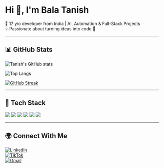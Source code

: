 # Hi 👋, I'm Bala Tanish  
🚀 17 y/o developer from India | AI, Automation & Full-Stack Projects  
💡 Passionate about turning ideas into code 🚀  

---

## 📊 GitHub Stats
![Tanish's GitHub stats](https://github-readme-stats.vercel.app/api?username=tanishbala-thecursorguy&show_icons=true&theme=radical)

![Top Langs](https://github-readme-stats.vercel.app/api/top-langs/?username=tanishbala-thecursorguy&layout=compact&theme=radical)

[![GitHub Streak](https://streak-stats.demolab.com/?user=tanishbala-thecursorguy&theme=radical)](https://git.io/streak-stats)

---

## 🚀 Tech Stack
<p>
  <img src="https://img.shields.io/badge/Python-3776AB?style=for-the-badge&logo=python&logoColor=white" />
  <img src="https://img.shields.io/badge/JavaScript-F7DF1E?style=for-the-badge&logo=javascript&logoColor=black" />
  <img src="https://img.shields.io/badge/Node.js-43853D?style=for-the-badge&logo=node.js&logoColor=white" />
  <img src="https://img.shields.io/badge/React-20232A?style=for-the-badge&logo=react&logoColor=61DAFB" />
  <img src="https://img.shields.io/badge/Git-F05032?style=for-the-badge&logo=git&logoColor=white" />
  <img src="https://img.shields.io/badge/GitHub-181717?style=for-the-badge&logo=github&logoColor=white" />
</p>

---

## 🌍 Connect With Me
[![LinkedIn](https://img.shields.io/badge/LinkedIn-blue?style=for-the-badge&logo=linkedin)](https://www.linkedin.com/in/bala-tanish-964791372?utm_source=share&utm_campaign=share_via&utm_content=profile&utm_medium=ios_app)  
[![TikTok](https://img.shields.io/badge/TikTok-black?style=for-the-badge&logo=tiktok)](https://www.tiktok.com/@thecursorguy?_t=ZN-8zA0sF8l55a&_r=1)  
[![Gmail](https://img.shields.io/badge/Gmail-red?style=for-the-badge&logo=gmail&logoColor=white)](mailto:tanishbala567@gmail.com)
